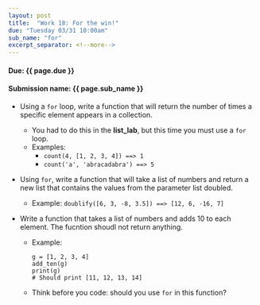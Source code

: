 ```yaml
---
layout: post
title:  "Work 18: For the win!"
due: "Tuesday 03/31 10:00am"
sub_name: "for"
excerpt_separator: <!--more-->
---
```


#### Due: {{ page.due }}

#### Submission name: {{ page.sub_name }}
<!--more-->

* Using a `for` loop, write a function that will return the number of times a specific element appears in a collection.
  * You had to do this in the __list_lab__, but this time you must use a `for` loop.
  * Examples:
    * `count(4, [1, 2, 3, 4]) ==> 1`
    * `count('a', 'abracadabra') ==> 5`

* Using `for`, write a function that will take a list of numbers and return a new list that contains the values from the parameter list doubled.
  * Example: `doublify([6, 3, -8, 3.5]) ==> [12, 6, -16, 7]`

* Write a function that takes a list of numbers and adds 10 to each element. The fucntion shoudl not return anything.
  * Example:
    ```
    g = [1, 2, 3, 4]
    add_ten(g)
    print(g)
    # Should print [11, 12, 13, 14]
    ```
  * Think before you code: should you use `for` in this function?

